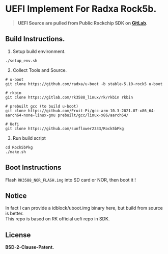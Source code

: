 # UEFI Implement For Radxa Rock5b.
> **UEFI Source are pulled from Public Rockchip SDK on [GitLab](https://gitlab.com/rk3588_linux/rk/uefi-monorepo).**

## Build Instructions.

1. Setup build environment.
```
./setup_env.sh
```

2. Collect Tools and Source.
```
# u-boot
git clone https://github.com/radxa/u-boot -b stable-5.10-rock5 u-boot

# rkbin
git clone https://gitlab.com/rk3588_linux/rk/rkbin rkbin

# prebuilt gcc (to build u-boot)
git clone https://github.com/Fruit-Pi/gcc-arm-10.3-2021.07-x86_64-aarch64-none-linux-gnu prebuilt/gcc/linux-x86/aarch64/

# Uefi 
git clone https://github.com/sunflower2333/Rock5bPkg
```

3. Run build script
```
cd Rock5bPkg
./make.sh
```

## Boot Instructions
Flash `RK3588_NOR_FLASH.img` into SD card or NOR, then boot it !


## Notice
In fact I can provide a idblock/uboot.img binary here, but build from source is better.  
This repo is based on RK official uefi repo in SDK.  


## License
**BSD-2-Clause-Patent.**
